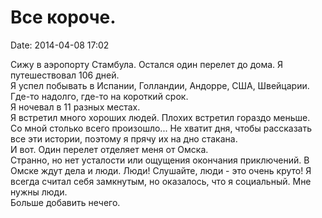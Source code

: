 # Все короче.  
Date: 2014-04-08 17:02  
  
Сижу в аэропорту Стамбула. Остался один перелет до дома. Я путешествовал 106 дней.  
Я успел побывать в Испании, Голландии, Андорре, США, Швейцарии. Где-то надолго, где-то на короткий срок.  
Я ночевал в 11 разных местах.  
Я встретил много хороших людей. Плохих встретил гораздо меньше.  
Со мной столько всего произошло... Не хватит дня, чтобы рассказать все эти истории, поэтому я прячу их на дно стакана.  
И вот. Один перелет отделяет меня от Омска.  
Странно, но нет усталости или ощущения окончания приключений. В Омске ждут дела и люди.  Люди! Слушайте, люди - это очень круто! Я всегда считал себя замкнутым, но оказалось, что я социальный. Мне нужны люди.  
Бoльше добавить нечего.
